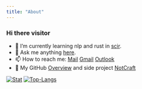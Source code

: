```yaml
---
title: "About"
---
```


### Hi there visitor

- 🌱 I’m currently learning nlp and rust in [scir](https://ir.hit.edu.cn).
- 💬 Ask me anything [here](https://github.com/alongwy/alongwy/issues).
- 📫 How to reach me: [Mail](mailto:ylfeng@ir.hit.edu.cn) [Gmail](mailto:alongwyforever@gmail.com) [Outlook](mailto:alongwyforever@outlook.com)
- 🐯 My GitHub [Overview](https://github.com/alongwy) and side project [NotCraft](https://notcraft.alongwy.top)

[![Stat](https://github-readme-stats.vercel.app/api?username=alongwy&count_private=true&show_icons=true&line_height=20&theme=default)](https://github.com/alongwy)
[![Top-Langs](https://github-readme-stats.vercel.app/api/top-langs/?username=alongwy&layout=compact&hide=HTML,PostScript&theme=default_repocard)](https://github.com/alongwy)
